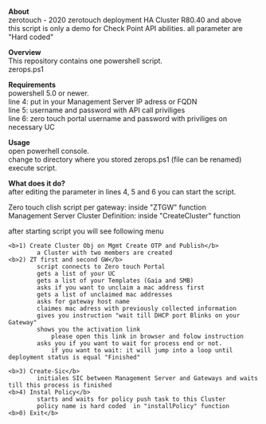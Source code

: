 <b>About</b></br>
zerotouch - 2020 zerotouch deployment HA Cluster R80.40 and above</br>
this script is only a demo for Check Point API abilities. all parameter are "Hard coded"</br>

<b>Overview</b></br>
This repository contains one powershell script.</br>
zerops.ps1</br>

<b>Requirements</b></br>
powershell 5.0 or newer.</br>
line 4: put in your Management Server IP adress or FQDN</br>
line 5: username and password with API call priviliges</br>
line 6: zero touch portal username and password with priviliges on necessary UC</br>

<b>Usage</b></br>
open powerhell console.</br>
change to directory where you stored zerops.ps1 (file can be renamed)</br>
execute script.</br>


<b>What does it do?</b></br>
after editing the parameter in lines 4, 5 and 6 you can start the script.</br>

Zero touch clish script per gateway: inside "ZTGW" function</br>
Management Server Cluster Definition: inside "CreateCluster" function</br>

after starting script you will see following menu</br>

    <b>1) Create Cluster Obj on Mgmt Create OTP and Publish</b>
            a Cluster with two members are created
    <b>2) ZT first and second GW</b>
            script connects to Zero touch Portal
            gets a list of your UC
            gets a list of your Templates (Gaia and SMB)
            asks if you want to unclaim a mac address first
            gets a list of unclaimed mac addresses
            asks for gateway host name
            claimes mac adress with previously collected information
            gives you instruction "wait till DHCP port Blinks on your Gateway" 
            shows you the activation link
                please open this link in browser and folow instruction
            asks you if you want to wait for process end or not.
                if you want to wait: it will jump into a loop until deployment status is equal "Finished"
                
    <b>3) Create-Sic</b>
            initiales SIC between Management Server and Gateways and waits till this process is finished
    <b>4) Instal Policy</b>
            starts and waits for policy push task to this Cluster 
            policy name is hard coded  in "installPolicy" function
    <b>0) Exit</b>
    


